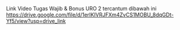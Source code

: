 Link Video Tugas Wajib & Bonus URO 2 tercantum dibawah ini
https://drive.google.com/file/d/1erIKIVRJFXm4ZvCS1MOBU_8dqGDt-Yf5/view?usp=drive_link 
